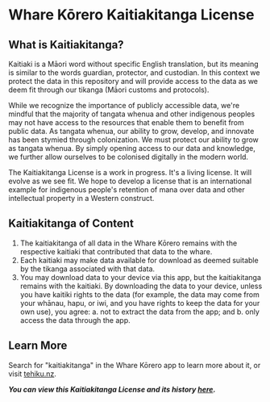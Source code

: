 # Whare Kōrero Kaitiakitanga License #

## What is Kaitiakitanga?
Kaitiaki is a Māori word without specific English translation, but its meaning is similar to the words guardian, protector, and custodian. In this context we protect the data in this repository and will provide access to the data as we deem fit through our tikanga (Māori customs and protocols).

While we recognize the importance of publicly accessible data, we're mindful that the majority of tangata whenua and other indigenous peoples may not have access to the resources that enable them to benefit from public data. As tangata whenua, our ability to grow, develop, and innovate has been stymied through colonization. We must protect our ability to grow as tangata whenua. By simply opening access to our data and knowledge, we further allow ourselves to be colonised digitally in the modern world.

The Kaitiakitanga License is a work in progress. It's a living license. It will evolve as we see fit. We hope to develop a license that is an international example for indigenous people's retention of mana over data and other intellectual property in a Western construct.

## Kaitiakitanga of Content ##

  1. The kaitiakitanga of all data in the Whare Kōrero remains with the respective kaitiaki that contributed that data to the whare.
  2. Each kaitiaki may make data available for download as deemed suitable by the tikanga associated with that data.
  3. You may download data to your device via this app, but the kaitiakitanga remains with the kaitiaki. By downloading the data to your device, unless you have kaitiki rights to the data (for example, the data may come from your whānau, hapu, or iwi, and you have rights to keep the data for your own use), you agree:
    a. not to extract the data from the app; and
    b. only access the data through the app.

## Learn More

Search for "kaitiakitanga" in the Whare Kōrero app to learn more about it, or visit [tehiku.nz](https://tehiku.nz/search?q=kaitiakitanga).

***You can view this Kaitiakitanga License and its history [here](https://github.com/TeHikuMedia/Kaitiakitanga-License/blob/tumu/wharekorero_app.md).***
